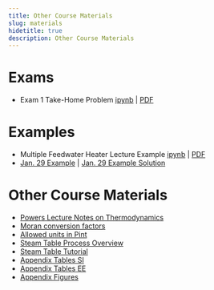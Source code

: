```yaml
---
title: Other Course Materials
slug: materials
hidetitle: true
description: Other Course Materials
---
```


# Exams

- Exam 1 Take-Home Problem [ipynb](/course-materials/exams/exam-1/exam-1-problem.zip) | [PDF](/course-materials/exams/exam-1/exam-1-problem.pdf)

# Examples

- Multiple Feedwater Heater Lecture Example [ipynb](/course-materials/multiple-feedwater-heater-example.zip) | [PDF](/course-materials/multiple-feedwater-heater-example.pdf)
- [Jan. 29 Example](/course-materials/homework-4-7.zip) | [Jan. 29 Example Solution](/course-materials/homework-4-7-soln.zip)

# Other Course Materials

- [Powers Lecture Notes on Thermodynamics](/course-materials/notes.pdf)
- [Moran conversion factors](/course-materials/Moran_conversion_factors.pdf)
- [Allowed units in Pint](/course-materials/pint-conversions.pdf)
- [Steam Table Process Overview](/course-materials/steam-table-process-overview.pdf)
- [Steam Table Tutorial](/course-materials/steam-table-tutorial.pptx)
- [Appendix Tables SI](/course-materials/Appendix-Tables-SI.pdf)
- [Appendix Tables EE](/course-materials/Appendix-Tables-EE.pdf)
- [Appendix Figures](/course-materials/Appendix-Figures.pdf)

